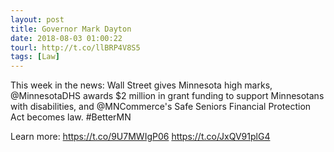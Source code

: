 ```yaml
---
layout: post
title: Governor Mark Dayton
date: 2018-08-03 01:00:22
tourl: http://t.co/llBRP4V8S5
tags: [Law]
---
```

This week in the news: Wall Street gives Minnesota high marks, @MinnesotaDHS awards $2 million in grant funding to support Minnesotans with disabilities, and @MNCommerce's Safe Seniors Financial Protection Act becomes law. #BetterMN
 
Learn more: https://t.co/9U7MWIgP06 https://t.co/JxQV91plG4